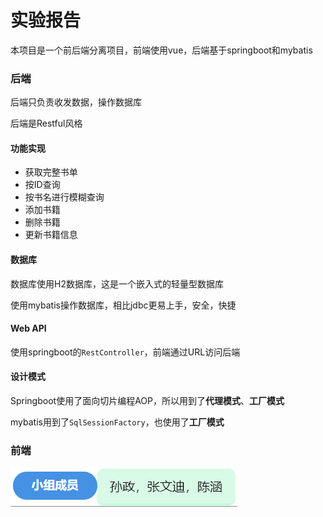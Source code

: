 # 实验报告

本项目是一个前后端分离项目，前端使用vue，后端基于springboot和mybatis

### 后端

后端只负责收发数据，操作数据库

后端是Restful风格

#### 功能实现

- 获取完整书单
- 按ID查询
- 按书名进行模糊查询
- 添加书籍
- 删除书籍
- 更新书籍信息

#### 数据库

数据库使用H2数据库，这是一个嵌入式的轻量型数据库

使用mybatis操作数据库，相比jdbc更易上手，安全，快捷

#### Web API

使用springboot的`RestController`，前端通过URL访问后端

#### 设计模式

Springboot使用了面向切片编程AOP，所以用到了**代理模式**、**工厂模式**

mybatis用到了`SqlSessionFactory`，也使用了**工厂模式**

### 前端

![1232](https://github.com/Reuben-Sun/LibraryManagement/blob/89df0aadb5a84fa8d464b7f9903f15de6023fef1/markdown_Img/hover.png)